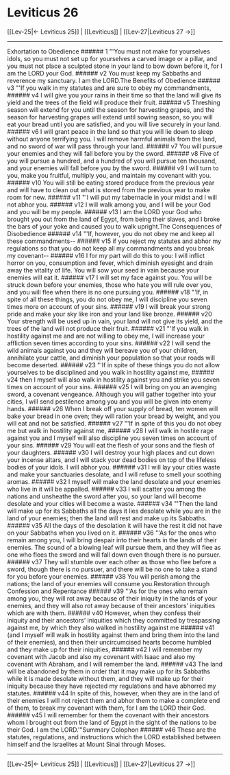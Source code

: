 # Leviticus 26

[[Lev-25|← Leviticus 25]] | [[Leviticus]] | [[Lev-27|Leviticus 27 →]]
***

Exhortation to Obedience ###### 1 "'You must not make for yourselves idols, so you must not set up for yourselves a carved image or a pillar, and you must not place a sculpted stone in your land to bow down before it, for I am the LORD your God. ###### v2 You must keep my Sabbaths and reverence my sanctuary. I am the LORD.The Benefits of Obedience ###### v3 "'If you walk in my statutes and are sure to obey my commandments, ###### v4 I will give you your rains in their time so that the land will give its yield and the trees of the field will produce their fruit. ###### v5 Threshing season will extend for you until the season for harvesting grapes, and the season for harvesting grapes will extend until sowing season, so you will eat your bread until you are satisfied, and you will live securely in your land. ###### v6 I will grant peace in the land so that you will lie down to sleep without anyone terrifying you. I will remove harmful animals from the land, and no sword of war will pass through your land. ###### v7 You will pursue your enemies and they will fall before you by the sword. ###### v8 Five of you will pursue a hundred, and a hundred of you will pursue ten thousand, and your enemies will fall before you by the sword. ###### v9 I will turn to you, make you fruitful, multiply you, and maintain my covenant with you. ###### v10 You will still be eating stored produce from the previous year and will have to clean out what is stored from the previous year to make room for new. ###### v11 "'I will put my tabernacle in your midst and I will not abhor you. ###### v12 I will walk among you, and I will be your God and you will be my people. ###### v13 I am the LORD your God who brought you out from the land of Egypt, from being their slaves, and I broke the bars of your yoke and caused you to walk upright.The Consequences of Disobedience ###### v14 "'If, however, you do not obey me and keep all these commandments-- ###### v15 if you reject my statutes and abhor my regulations so that you do not keep all my commandments and you break my covenant-- ###### v16 I for my part will do this to you: I will inflict horror on you, consumption and fever, which diminish eyesight and drain away the vitality of life. You will sow your seed in vain because your enemies will eat it. ###### v17 I will set my face against you. You will be struck down before your enemies, those who hate you will rule over you, and you will flee when there is no one pursuing you. ###### v18 "'If, in spite of all these things, you do not obey me, I will discipline you seven times more on account of your sins. ###### v19 I will break your strong pride and make your sky like iron and your land like bronze. ###### v20 Your strength will be used up in vain, your land will not give its yield, and the trees of the land will not produce their fruit. ###### v21 "'If you walk in hostility against me and are not willing to obey me, I will increase your affliction seven times according to your sins. ###### v22 I will send the wild animals against you and they will bereave you of your children, annihilate your cattle, and diminish your population so that your roads will become deserted. ###### v23 "'If in spite of these things you do not allow yourselves to be disciplined and you walk in hostility against me, ###### v24 then I myself will also walk in hostility against you and strike you seven times on account of your sins. ###### v25 I will bring on you an avenging sword, a covenant vengeance. Although you will gather together into your cities, I will send pestilence among you and you will be given into enemy hands. ###### v26 When I break off your supply of bread, ten women will bake your bread in one oven; they will ration your bread by weight, and you will eat and not be satisfied. ###### v27 "'If in spite of this you do not obey me but walk in hostility against me, ###### v28 I will walk in hostile rage against you and I myself will also discipline you seven times on account of your sins. ###### v29 You will eat the flesh of your sons and the flesh of your daughters. ###### v30 I will destroy your high places and cut down your incense altars, and I will stack your dead bodies on top of the lifeless bodies of your idols. I will abhor you. ###### v31 I will lay your cities waste and make your sanctuaries desolate, and I will refuse to smell your soothing aromas. ###### v32 I myself will make the land desolate and your enemies who live in it will be appalled. ###### v33 I will scatter you among the nations and unsheathe the sword after you, so your land will become desolate and your cities will become a waste. ###### v34 "'Then the land will make up for its Sabbaths all the days it lies desolate while you are in the land of your enemies; then the land will rest and make up its Sabbaths. ###### v35 All the days of the desolation it will have the rest it did not have on your Sabbaths when you lived on it. ###### v36 "'As for the ones who remain among you, I will bring despair into their hearts in the lands of their enemies. The sound of a blowing leaf will pursue them, and they will flee as one who flees the sword and will fall down even though there is no pursuer. ###### v37 They will stumble over each other as those who flee before a sword, though there is no pursuer, and there will be no one to take a stand for you before your enemies. ###### v38 You will perish among the nations; the land of your enemies will consume you.Restoration through Confession and Repentance ###### v39 "'As for the ones who remain among you, they will rot away because of their iniquity in the lands of your enemies, and they will also rot away because of their ancestors' iniquities which are with them. ###### v40 However, when they confess their iniquity and their ancestors' iniquities which they committed by trespassing against me, by which they also walked in hostility against me ###### v41 (and I myself will walk in hostility against them and bring them into the land of their enemies), and then their uncircumcised hearts become humbled and they make up for their iniquities, ###### v42 I will remember my covenant with Jacob and also my covenant with Isaac and also my covenant with Abraham, and I will remember the land. ###### v43 The land will be abandoned by them in order that it may make up for its Sabbaths while it is made desolate without them, and they will make up for their iniquity because they have rejected my regulations and have abhorred my statutes. ###### v44 In spite of this, however, when they are in the land of their enemies I will not reject them and abhor them to make a complete end of them, to break my covenant with them, for I am the LORD their God. ###### v45 I will remember for them the covenant with their ancestors whom I brought out from the land of Egypt in the sight of the nations to be their God. I am the LORD.'"Summary Colophon ###### v46 These are the statutes, regulations, and instructions which the LORD established between himself and the Israelites at Mount Sinai through Moses.

***
[[Lev-25|← Leviticus 25]] | [[Leviticus]] | [[Lev-27|Leviticus 27 →]]
